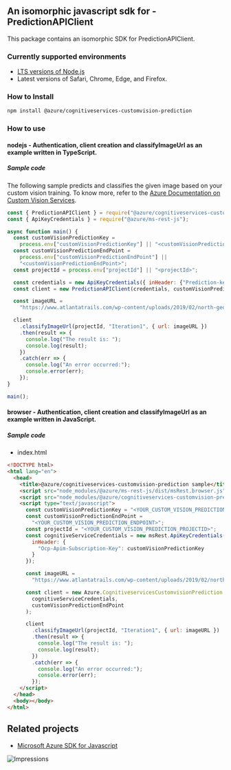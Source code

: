 ## An isomorphic javascript sdk for - PredictionAPIClient

This package contains an isomorphic SDK for PredictionAPIClient.

### Currently supported environments

- [LTS versions of Node.js](https://nodejs.org/about/releases/)
- Latest versions of Safari, Chrome, Edge, and Firefox.

### How to Install

```bash
npm install @azure/cognitiveservices-customvision-prediction
```

### How to use

#### nodejs - Authentication, client creation and classifyImageUrl as an example written in TypeScript.

##### Sample code
The following sample predicts and classifies the given image based on your custom vision training. To know more, refer to the [Azure Documentation on Custom Vision Services](https://docs.microsoft.com/azure/cognitive-services/custom-vision-service/home).

```javascript
const { PredictionAPIClient } = require("@azure/cognitiveservices-customvision-prediction");
const { ApiKeyCredentials } = require("@azure/ms-rest-js");

async function main() {
  const customVisionPredictionKey =
    process.env["customVisionPredictionKey"] || "<customVisionPredictionKey>";
  const customVisionPredictionEndPoint =
    process.env["customVisionPredictionEndPoint"] ||
    "<customVisionPredictionEndPoint>";
  const projectId = process.env["projectId"] || "<projectId>";

  const credentials = new ApiKeyCredentials({ inHeader: {"Prediction-key": customVisionPredictionKey } });
  const client = new PredictionAPIClient(credentials, customVisionPredictionEndPoint);

  const imageURL =
    "https://www.atlantatrails.com/wp-content/uploads/2019/02/north-georgia-waterfalls-1024x683.jpg";

  client
    .classifyImageUrl(projectId, "Iteration1", { url: imageURL })
    .then(result => {
      console.log("The result is: ");
      console.log(result);
    })
    .catch(err => {
      console.log("An error occurred:");
      console.error(err);
    });
}

main();
```

#### browser - Authentication, client creation and classifyImageUrl  as an example written in JavaScript.

##### Sample code

- index.html
```html
<!DOCTYPE html>
<html lang="en">
  <head>
    <title>@azure/cognitiveservices-customvision-prediction sample</title>
    <script src="node_modules/@azure/ms-rest-js/dist/msRest.browser.js"></script>
    <script src="node_modules/@azure/cognitiveservices-customvision-prediction/dist/cognitiveservices-customvision-prediction.js"></script>
    <script type="text/javascript">
      const customVisionPredictionKey = "<YOUR_CUSTOM_VISION_PREDICTION_KEY>";
      const customVisionPredictionEndPoint =
        "<YOUR_CUSTOM_VISION_PREDICTION_ENDPOINT>";
      const projectId = "<YOUR_CUSTOM_VISION_PREDICTION_PROJECTID>";
      const cognitiveServiceCredentials = new msRest.ApiKeyCredentials({
        inHeader: {
          "Ocp-Apim-Subscription-Key": customVisionPredictionKey
        }
      });

      const imageURL =
        "https://www.atlantatrails.com/wp-content/uploads/2019/02/north-georgia-waterfalls-1024x683.jpg";

      const client = new Azure.CognitiveservicesCustomvisionPrediction.PredictionAPIClient(
        cognitiveServiceCredentials,
        customVisionPredictionEndPoint
      );

      client
        .classifyImageUrl(projectId, "Iteration1", { url: imageURL })
        .then(result => {
          console.log("The result is: ");
          console.log(result);
        })
        .catch(err => {
          console.log("An error occurred:");
          console.error(err);
        });
    </script>
  </head>
  <body></body>
</html>
```

## Related projects

- [Microsoft Azure SDK for Javascript](https://github.com/Azure/azure-sdk-for-js)

![Impressions](https://azure-sdk-impressions.azurewebsites.net/api/impressions/azure-sdk-for-js%2Fsdk%2Fcognitiveservices%2Fcognitiveservices-customvision-prediction%2FREADME.png)
